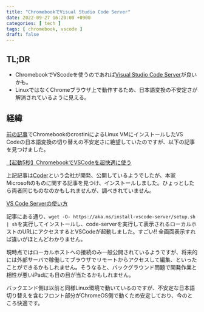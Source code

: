 ```yaml
---
title: "ChromebookでVisual Studio Code Server"
date: 2022-09-27 16:20:00 +0900
categories: [ tech ]
tags: [ chromebook, vscode ]
draft: false
---
```


## TL;DR

* ChromebookでVScodeを使うのであれば[Visual Studio Code Server](https://code.visualstudio.com/docs/remote/vscode-server)が良いかも。
* LinuxではなくChromeブラウザ上で動作するため、日本語変換の不安定さが解消されているように見える。

## 経緯

[前の記事](../../27_01/)でChromebookのcrostiniによるLinux VMにインストールしたVS Codeの日本語変換の切り替えの不安定さに絶望していたのですが、以下の記事を見つけました。

[【起動5秒】ChromebookでVSCodeを超快適に使う](https://blog.tack41.net/posts/2022/09/27_01/)

上記記事は[Coder](https://coder.com/)という会社が開発、公開しているようでしたが、本家Microsoftのものに関する記事を見つけ、インストールしました。ひょっとしたら両者同じものなのかもしれませんが、調べきれていません。

[VS Code Serverの使い方](https://zenn.dev/kato_k/articles/6301d35b3d8d3c)

記事にある通り、`wget -O- https://aka.ms/install-vscode-server/setup.sh | sh`を実行してインストールし、code-serverを実行して表示されるローカルホストのURLにアクセスするとVSCodeが起動しました。すごい!! 全画面表示すれば違いがほとんどわかりません。

現時点ではローカルホストへの接続のみ一般公開されているようですが、将来的には外部サーバで稼働してブラウザでリモートからアクセスして編集、といったことができるかもしれません。そうなると、バックグラウンド問題で開発作業と相性が悪いiPadにも日の目が当たるかもしれません。

バックエンド側は以前と同様Linux環境で動いているのですが、不安定な日本語切り替えを含むフロント部分がChromeOS側で動くため安定しており、今のところ快適です。
